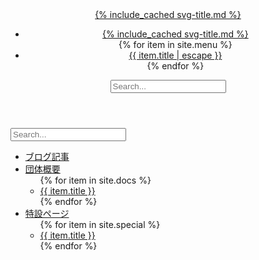 <div id="wrap">
<header class="header" role="banner" aria-label="Header">
<a href="{{ '/' | relative_url }}" class="logo" role="link" aria-label="Home">{% include_cached svg-title.md %}</a>
<a href="javascript:void(0);" onclick="hamburgerMenu();" class="hamburger-button" role="link" aria-label="Hamburger menu button">
    <i class="fa-bars"></i>
</a>
    <nav class="navigation" role="navigation" aria-label="Navigation">
        <ul role="menu" aria-hidden="true" aria-label="Navigation menu">
            <li role="menuitem" aria-label="Navigation menu item">
                <a href="{{ '/' | relative_url }}" class="logo" role="menuitem" aria-label="Home">{% include_cached svg-title.md %}</a>
            </li>
            {% for item in site.menu %}
            <li role="menuitem"><a href="{{ item.url | relative_url }}" role="menuitem" aria-label="{{ item.title | escape }}">{{ item.title | escape }}</a></li>
            {% endfor %}
        </ul>
    </nav>
    <div class="searchbox" role="search" aria-label="Search">
        <form action="{{ '/search' | relative_url }}" id="searchthis" method="get" role="form" aria-label="Search form">
            <i class="fa fa-search" aria-hidden="true"></i>
            <input type="search" id="search" name="query" placeholder="Search..." role="textbox" aria-label="Search textbox"/>
        </form>
    </div>
</header>
<nav id="hamburger-menu" role="navigation" aria-label="Hamburger menu">
    <div class="searchbox" role="search" aria-label="Search">
        <form action="{{ '/search' | relative_url }}" id="searchthis" method="get" role="form" aria-label="Search form">
            <i class="fa fa-search" aria-hidden="true"></i>
            <input type="search" id="search" name="query" placeholder="Search..." role="textbox" aria-label="Search textbox"/>
        </form>
    </div>
    <div class="doc-nav" role="navigation" aria-label="Site navigation">
        <ul class="menu" role="menu" aria-hidden="true" aria-label="Navigation menu">
            <li role="presentation" aria-label="Category name"><a href="{{ '/blog/' | relative_url }}" class="doc-link" role="link" aria-label="Blog">ブログ記事</a></li>
            <li role="presentation" aria-label="Category name"><a href="{{ '/docs/' | relative_url }}" class="doc-link" role="link" aria-label="Docs">団体概要</a>
                <ul class="sub-menu" role="menu" aria-hidden="true" aria-label="Navigation menu">
                {% for item in site.docs %}
                    <li role="menuitem" aria-label="Navigation menu item"><a href="{{ item.url | relative_url }}" class="doc-link" role="link" aria-label="{{ item.title }}">{{ item.title }}</a></li>
                {% endfor %}
                </ul>
            </li>
            <li role="presentation" aria-label="Category name"><a href="{{ '/special/' | relative_url }}" class="doc-link" role="link" aria-label="Special">特設ページ</a>
                <ul class="sub-menu" role="menu" aria-hidden="true" aria-label="Navigation menu">
                {% for item in site.special %}
                    <li role="menuitem" aria-label="Navigation menu item"><a href="{{ item.url | relative_url }}" class="doc-link" role="link" aria-label="{{ item.title }}">{{ item.title }}</a></li>
                {% endfor %}
                </ul>
            </li>
        </ul>
    </div>
</nav>
